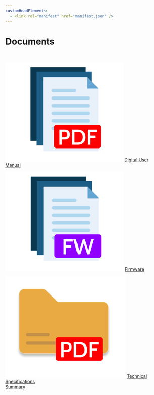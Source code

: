 ```yaml
---
customHeadElements:
  - <link rel="manifest" href="manifest.json" />
---
```


<div className='docs_title'>
  <h1>Documents</h1>
</div>


<br/>

<div className='column_2_images'>

<div className='level_image_column'>

  [![Digital User Manual](/img/CDE/pdf-doc-icon.png)](/docs/CoDroneEDU/Documents/Digital-User-Manual)
  [Digital User Manual](/docs/CoDroneEDU/Documents/Digital-User-Manual)

  [![Firmware](/img/CDE/firmware-icon.png)](/docs/CoDroneEDU/Documents/Firmware)
  [Firmware](/docs/CoDroneEDU/Documents/Firmware)

</div>

</div>

<div className='column_2_images'>

<div className='level_image_column'>

  [![Technical Specifications<br />Summary](/img/CDE/pdf-folder-icon.png)](/docs/CoDroneEDU/Documents/Technical-Specifications)
  [Technical Specifications<br />Summary](/docs/CoDroneEDU/Documents/Technical-Specifications)

  <!-- [![Complete User and<br />Safety Guide](/img/CDE/safety-guide-icon.png)](/docs/CoDroneEDU/Documents/Complete-User-and-Safety-Guide)
  [Complete User and<br />Safety Guide](/docs/CoDroneEDU/Documents/Complete-User-and-Safety-Guide) -->

  <!--[![889 Compliance<br />Statement](/img/CDE/889-compliance-statement-icon.png)](/docs/CoDroneEDU/Documents/889-Compliance-Statement)
  [889 Compliance<br />Statement](/docs/CoDroneEDU/Documents/889-Compliance-Statement)-->

</div>

<div id='blank'></div>

</div>